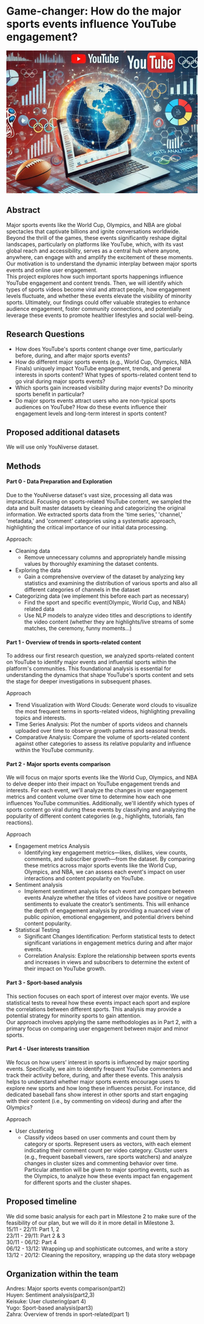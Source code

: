 
# Game-changer: How do the major sports events influence YouTube engagement?
![alt text](docs/Thumbnail3.png)

## Abstract
Major sports events like the World Cup, Olympics, and NBA are global spectacles that captivate billions and ignite conversations worldwide. Beyond the thrill of the games, these events significantly reshape digital landscapes, particularly on platforms like YouTube, which, with its vast global reach and accessibility, serves as a central hub where anyone, anywhere, can engage with and amplify the excitement of these moments. Our motivation is to understand the dynamic interplay between major sports events and online user engagement. \
This project explores how such important sports happenings influence YouTube engagement and content trends. Then, we will identify which types of sports videos become viral and attract people, how engagement levels fluctuate, and whether these events elevate the visibility of minority sports. Ultimately, our findings could offer valuable strategies to enhance audience engagement, foster community connections, and potentially leverage these events to promote healthier lifestyles and social well-being.





## Research Questions
* How does YouTube's sports content change over time, particularly before, during, and after major sports events?
* How do different major sports events (e.g., World Cup, Olympics, NBA Finals) uniquely impact YouTube engagement, trends, and general interests in sports content? What types of sports-related content tend to go viral during major sports events?
* Which sports gain increased visibility during major events? Do minority sports benefit in particular?
* Do major sports events attract users who are non-typical sports audiences on YouTube? How do these events influence their engagement levels and long-term interest in sports content?


## Proposed additional datasets
We will use only YouNiverse dataset.

## Methods
#### Part 0 - Data Preparation and Exploration
Due to the YouNiverse dataset's vast size, processing all data was impractical. Focusing on sports-related YouTube content, we sampled the data and built master datasets by cleaning and categorizing the original information. We extracted sports data from the 'time series,' 'channel,' 'metadata,' and 'comment' categories using a systematic approach, highlighting the critical importance of our initial data processing. 

Approach:
* Cleaning data
  * Remove unnecessary columns and appropriately handle missing values by thoroughly examining the dataset contents.
* Exploring the data
  * Gain a comprehensive overview of the dataset by analyzing key statistics and examining the distribution of various sports and also all different categories of channels in the dataset
* Categorizing data (we implement this before each part as necessary)
  * Find the sport and specific event(Olympic, World Cup, and NBA) related data
  * Use NLP models to analyze video titles and descriptions to identify the video content (whether they are highlights/live streams of some matches, the ceremony, funny moments…)

#### Part 1 - Overview of trends in sports-related content
To address our first research question, we analyzed sports-related content on YouTube to identify major events and influential sports within the platform's communities. This foundational analysis is essential for understanding the dynamics that shape YouTube's sports content and sets the stage for deeper investigations in subsequent phases. 

Approach
* Trend Visualization with Word Clouds: Generate word clouds to visualize the most frequent terms in sports-related videos, highlighting prevailing topics and interests.
* Time Series Analysis: Plot the number of sports videos and channels uploaded over time to observe growth patterns and seasonal trends.
* Comparative Analysis: Compare the volume of sports-related content against other categories to assess its relative popularity and influence within the YouTube community.

#### Part 2 - Major sports events comparison
We will focus on major sports events like the World Cup, Olympics, and NBA to delve deeper into their impact on YouTube engagement trends and interests. For each event, we'll analyze the changes in user engagement metrics and content volume over time to determine how each one influences YouTube communities. Additionally, we'll identify which types of sports content go viral during these events by classifying and analyzing the popularity of different content categories (e.g., highlights, tutorials, fan reactions). 

Approach
* Engagement metrics Analysis
  * Identifying key engagement metrics—likes, dislikes, view counts, comments, and subscriber growth—from the dataset. By comparing these metrics across major sports events like the World Cup, Olympics, and NBA, we can assess each event's impact on user interactions and content popularity on YouTube.
* Sentiment analysis
  * Implement sentiment analysis for each event and compare between events
Analyze whether the titles of videos have positive or negative sentiments to evaluate the creator’s sentiments. This will enhance the depth of engagement analysis by providing a nuanced view of public opinion, emotional engagement, and potential drivers behind content popularity.
* Statistical Testing
  * Significant Changes Identification: Perform statistical tests to detect significant variations in engagement metrics during and after major events.
  * Correlation Analysis: Explore the relationship between sports events and increases in views and subscribers to determine the extent of their impact on YouTube growth.
 
#### Part 3 - Sport-based analysis
This section focuses on each sport of interest over major events. We use statistical tests to reveal how these events impact each sport and explore the correlations between different sports. This analysis may provide a potential strategy for minority sports to gain attention. \
Our approach involves applying the same methodologies as in Part 2, with a primary focus on comparing user engagement between major and minor sports.

#### Part 4 - User interests transition
We focus on how users’ interest in sports is influenced by major sporting events. Specifically, we aim to identify frequent YouTube commenters and track their activity before, during, and after these events. This analysis helps to understand whether major sports events encourage users to explore new sports and how long these influences persist. For instance, did dedicated baseball fans show interest in other sports and start engaging with their content (i.e., by commenting on videos) during and after the Olympics?

Approach
* User clustering
  *   Classify videos based on user comments and count them by category or sports. Represent users as vectors, with each element indicating their comment count per video category. Cluster users (e.g., frequent baseball viewers, rare sports watchers) and analyze changes in cluster sizes and commenting behavior over time. Particular attention will be given to major sporting events, such as the Olympics, to analyze how these events impact fan engagement for different sports and the cluster shapes.


## Proposed timeline
We did some basic analysis for each part in Milestone 2 to make sure of the feasibility of our plan, but we will do it in more detail in Milestone 3. \
15/11 - 22/11: Part 1, 2 \
23/11 - 29/11: Part 2 & 3 \
30/11 - 06/12: Part 4 \
06/12 - 13/12: Wrapping up and sophisticate outcomes, and write a story \
13/12 - 20/12: Cleaning the repository, wrapping up the data story webpage 


## Organization within the team
Andres: Major sports events comparison(part2) \
Huyen: Sentiment analysis(part2,3) \
Keisuke: User clustering(part 4) \
Yugo: Sport-based analysis(part3) \
Zahra: Overview of trends in sport-related(part 1)








